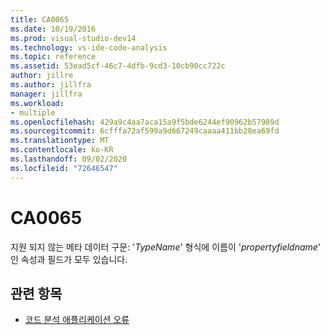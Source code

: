 ```yaml
---
title: CA0065
ms.date: 10/19/2016
ms.prod: visual-studio-dev14
ms.technology: vs-ide-code-analysis
ms.topic: reference
ms.assetid: 53ead5cf-46c7-4dfb-9cd3-10cb90cc722c
author: jillre
ms.author: jillfra
manager: jillfra
ms.workload:
- multiple
ms.openlocfilehash: 429a9c4aa7aca15a9f5bde6244ef90962b57989d
ms.sourcegitcommit: 6cfffa72af599a9d667249caaaa411bb28ea69fd
ms.translationtype: MT
ms.contentlocale: ko-KR
ms.lasthandoff: 09/02/2020
ms.locfileid: "72646547"
---
```

# <a name="ca0065"></a>CA0065

지원 되지 않는 메타 데이터 구문: '*TypeName*' 형식에 이름이 '*propertyfieldname*' 인 속성과 필드가 모두 있습니다.

## <a name="see-also"></a>관련 항목

- [코드 분석 애플리케이션 오류](../code-quality/code-analysis-application-errors.md)